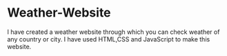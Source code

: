 # Weather-Website
I have created a weather website through which you can check weather of any country or city. I have used HTML,CSS and JavaScript to make this website.
